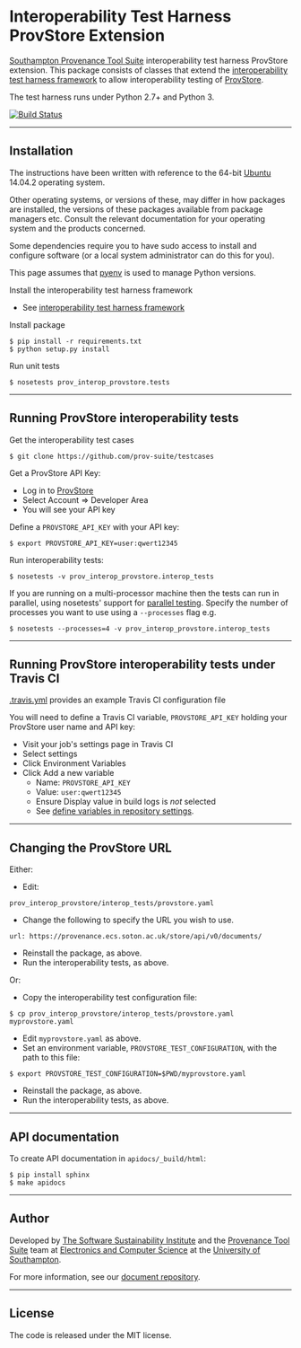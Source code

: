 # Interoperability Test Harness ProvStore Extension

[Southampton Provenance Tool Suite](https://provenance.ecs.soton.ac.uk) interoperability test harness ProvStore extension. This package consists of classes that extend the [interoperability test harness framework](https://github.com/prov-suite/interop-test-harness/tree/package) to allow interoperability testing of [ProvStore](https://provenance.ecs.soton.ac.uk/store/).

The test harness runs under Python 2.7+ and Python 3.

[![Build Status](https://travis-ci.org/prov-suite/provstore-interop-job.svg)](https://travis-ci.org/prov-suite/provstore-interop-job)

---

## Installation

The instructions have been written with reference to the 64-bit [Ubuntu](http://www.ubuntu.com/) 14.04.2 operating system.

Other operating systems, or versions of these, may differ in how packages are installed, the versions of these packages available from package managers etc. Consult the relevant documentation for your operating system and the products concerned.

Some dependencies require you to have sudo access to install and configure software (or a local system administrator can do this for you).

This page assumes that [pyenv](https://github.com/yyuu/pyenv) is used to manage Python versions.

Install the interoperability test harness framework

* See [interoperability test harness framework](https://github.com/prov-suite/interop-test-harness/blob/package/README.md)

Install package

```
$ pip install -r requirements.txt
$ python setup.py install
```

Run unit tests

```
$ nosetests prov_interop_provstore.tests
```

---

## Running ProvStore interoperability tests

Get the interoperability test cases

```
$ git clone https://github.com/prov-suite/testcases
```

Get a ProvStore API Key:

* Log in to [ProvStore](https://provenance.ecs.soton.ac.uk/store)
* Select Account => Developer Area
* You will see your API key

Define a `PROVSTORE_API_KEY` with your API key:

```
$ export PROVSTORE_API_KEY=user:qwert12345
```

Run interoperability tests:

```
$ nosetests -v prov_interop_provstore.interop_tests
```

If you are running on a multi-processor machine then the tests can run in parallel, using nosetests' support for [parallel testing](http://nose.readthedocs.org/en/latest/doc_tests/test_multiprocess/multiprocess.html). Specify the number of processes you want to use using a `--processes` flag e.g.

```
$ nosetests --processes=4 -v prov_interop_provstore.interop_tests
```

---

## Running ProvStore interoperability tests under Travis CI

[.travis.yml](./.travis.yml) provides an example Travis CI configuration file

You will need to define a Travis CI variable, `PROVSTORE_API_KEY` holding your ProvStore user name and API key:

* Visit your job's settings page in Travis CI
* Select settings
* Click Environment Variables
* Click Add a new variable
  - Name: `PROVSTORE_API_KEY`
  - Value: `user:qwert12345`
  - Ensure Display value in build logs is *not* selected
  - See [define variables in repository settings](http://docs.travis-ci.com/user/environment-variables/#Defining-Variables-in-Repository-Settings).

---

## Changing the ProvStore URL

Either:

* Edit:

```
prov_interop_provstore/interop_tests/provstore.yaml
```

* Change the following to specify the URL you wish to use.

```
url: https://provenance.ecs.soton.ac.uk/store/api/v0/documents/
```

* Reinstall the package, as above.
* Run the interoperability tests, as above.

Or:

* Copy the interoperability test configuration file:

```
$ cp prov_interop_provstore/interop_tests/provstore.yaml myprovstore.yaml
```

* Edit `myprovstore.yaml` as above.
* Set an environment variable, `PROVSTORE_TEST_CONFIGURATION`, with the path to this file:

```
$ export PROVSTORE_TEST_CONFIGURATION=$PWD/myprovstore.yaml
```

* Reinstall the package, as above.
* Run the interoperability tests, as above.

---

## API documentation

To create API documentation in `apidocs/_build/html`:

```
$ pip install sphinx
$ make apidocs
```

---

## Author

Developed by [The Software Sustainability Institute](http://www.software.ac.uk>) and the [Provenance Tool Suite](http://provenance.ecs.soton.ac.uk/) team at [Electronics and Computer Science](http://www.ecs.soton.ac.uk) at the [University of Southampton](http://www.soton.ac.uk).

For more information, see our [document repository](https://github.com/prov-suite/ssi-consultancy/).

---

## License

The code is released under the MIT license.
